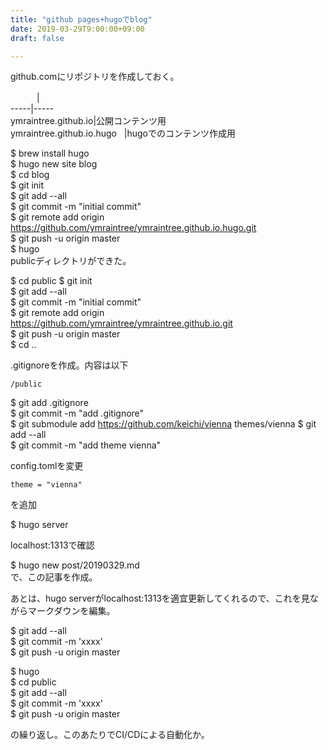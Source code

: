 ```yaml
---
title: "github pages+hugoでblog"
date: 2019-03-29T9:00:00+09:00
draft: false

---
```

github.comにリポジトリを作成しておく。

  　　　|  
  -----|-----  
  ymraintree.github.io|公開コンテンツ用  
  ymraintree.github.io.hugo&nbsp;&nbsp;&nbsp;|hugoでのコンテンツ作成用
  <br>
<!--more-->

$ brew install hugo  
$ hugo new site blog  
$ cd blog  
$ git init  
$ git add --all  
$ git commit -m "initial commit"  
$ git remote add origin https://github.com/ymraintree/ymraintree.github.io.hugo.git  
$ git push -u origin master  
$ hugo  
publicディレクトリができた。

$ cd public
$ git init  
$ git add --all  
$ git commit -m "initial commit"  
$ git remote add origin https://github.com/ymraintree/ymraintree.github.io.git  
$ git push -u origin master  
$ cd ..

.gitignoreを作成。内容は以下
```
/public
```
$ git add .gitignore  
$ git commit -m "add .gitignore"  
$ git submodule add https://github.com/keichi/vienna themes/vienna
$ git add --all  
$ git commit -m "add theme vienna"  

config.tomlを変更  
```
theme = "vienna"
```
を追加

$ hugo server

localhost:1313で確認

$ hugo new post/20190329.md  
で、この記事を作成。

あとは、hugo serverがlocalhost:1313を適宜更新してくれるので、これを見ながらマークダウンを編集。

$ git add --all  
$ git commit -m 'xxxx'  
$ git push -u origin master  

$ hugo  
$ cd public  
$ git add --all  
$ git commit -m 'xxxx'  
$ git push -u origin master  

の繰り返し。このあたりでCI/CDによる自動化か。
